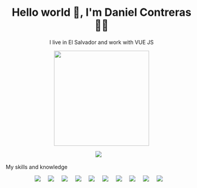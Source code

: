 <h1 align='center'> Hello world 👋, I'm Daniel Contreras   👨‍💻 </h1>

<p align='center'>
  I live in El Salvador and work with VUE JS
</p>

<p align='center'>
  <a href="#"><img width="250px" src="https://upload.wikimedia.org/wikipedia/commons/thumb/9/95/Vue.js_Logo_2.svg/1200px-Vue.js_Logo_2.svg.png"></a>
</p>


<p align='center'>
  <a href="https://www.linkedin.com/in/danniel-contreras/"><img src="https://img.shields.io/badge/linkedin-%230077B5.svg?&style=for-the-badge&logo=linkedin&logoColor=white" /></a>&nbsp;&nbsp;&nbsp;&nbsp;
</p>
<p>My skills and knowledge</p>
<p align='center'>
  <img src="https://img.shields.io/badge/Vue.js-35495E?style=for-the-badge&logo=vuedotjs&logoColor=4FC08D"/>&nbsp;&nbsp;&nbsp;&nbsp;
  <img src="https://img.shields.io/badge/React-20232A?style=for-the-badge&logo=react&logoColor=61DAFB"/>&nbsp;&nbsp;&nbsp;&nbsp;
  <img src="https://img.shields.io/badge/TypeScript-007ACC?style=for-the-badge&logo=typescript&logoColor=white" />&nbsp;&nbsp;&nbsp;&nbsp;
  <img src="https://img.shields.io/badge/JavaScript-323330?style=for-the-badge&logo=javascript&logoColor=F7DF1E"/>&nbsp;&nbsp;&nbsp;&nbsp;
  <img src="https://img.shields.io/badge/HTML5-E34F26?style=for-the-badge&logo=html5&logoColor=white"/>&nbsp;&nbsp;&nbsp;&nbsp;
  <img src="https://img.shields.io/badge/CSS3-1572B6?style=for-the-badge&logo=css3&logoColor=white"/>&nbsp;&nbsp;&nbsp;&nbsp;
  <img src="https://img.shields.io/badge/PHP-777BB4?style=for-the-badge&logo=php&logoColor=white"/>&nbsp;&nbsp;&nbsp;&nbsp;
  <img src="https://img.shields.io/badge/Tailwind_CSS-38B2AC?style=for-the-badge&logo=tailwind-css&logoColor=white" />&nbsp;&nbsp;&nbsp;&nbsp;
  <img src="https://img.shields.io/badge/MySQL-00000F?style=for-the-badge&logo=mysql&logoColor=white"/>&nbsp;&nbsp;&nbsp;&nbsp;
  <img src="https://img.shields.io/badge/Node.js-43853D?style=for-the-badge&logo=node.js&logoColor=white"/>&nbsp;&nbsp;&nbsp;&nbsp;
</p>
